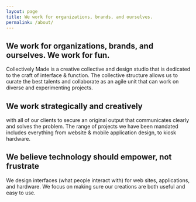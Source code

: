 ```yaml
---
layout: page
title: We work for organizations, brands, and ourselves.
permalink: /about/
---
```


## We work for organizations, brands, and ourselves. We work for fun.

Collectively Made is a creative collective and design studio that is dedicated to the craft of interface &amp; function. The collective structure allows us to curate the best talents and collaborate as an agile unit that can work on diverse and experimenting projects.

## We work strategically and creatively

with all of our clients to secure an original output that communicates clearly and solves the problem. The range of projects we have been mandated includes everything from website & mobile application design, to kiosk hardware.

## We believe technology should empower, not frustrate
We design interfaces (what people interact with) for web sites, applications, and hardware. We focus on making sure our creations are both useful and easy to use.

